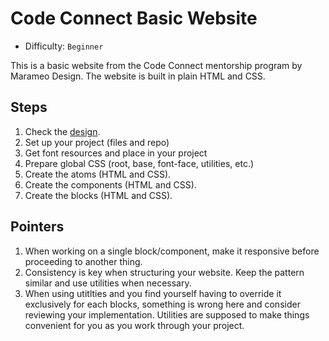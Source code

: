 # Code Connect Basic Website

- Difficulty: `Beginner`

This is a basic website from the Code Connect mentorship program by Marameo Design. The website is built in plain HTML and CSS.

## Steps

1. Check the [design](https://www.figma.com/design/0JNhHbo4OIqQuiCLSxdxjh/Code-Connect?node-id=1576-2853&t=Up6pp75jtHPrIc4T-0).
2. Set up your project (files and repo)
3. Get font resources and place in your project
4. Prepare global CSS (root, base, font-face, utilities, etc.)
5. Create the atoms (HTML and CSS).
6. Create the components (HTML and CSS).
7. Create the blocks (HTML and CSS).

## Pointers
1. When working on a single block/component, make it responsive before proceeding to another thing.
2. Consistency is key when structuring your website. Keep the pattern similar and use utilities when necessary.
3. When using utitlties and you find yourself having to override it exclusively for each blocks, something is wrong here and consider reviewing your implementation. Utilities are supposed to make things convenient for you as you work through your project.
